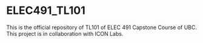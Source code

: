 # ELEC491_TL101
This is the official repository of TL101 of ELEC 491 Capstone Course of UBC.
This project is in collaboration with ICON Labs.
